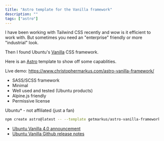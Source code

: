 ```yaml
---
title: "Astro template for the Vanilla framework"
description: ""
tags: ["astro"]
---
```


I have been working with Tailwind CSS recently and wow is it efficient to work with. But sometimes you need an "enterprise" friendly or more "industrial" look. 

Then I found Ubuntu's [Vanilla](https://vanillaframework.io/) CSS framework. 

Here is an [Astro](https://github.com/getmarkus/astro-vanilla-framework) template to show off some capablities. 

Live demo: https://www.christophermarkus.com/astro-vanilla-framework/

* SASS/SCSS framework
* Minimal
* Well used and tested (Ubuntu products)
* Alpine.js friendly
* Permissive license

Ubuntu* - not affiliated (just a fan)

```bash
npm create astro@latest -- --template getmarkus/astro-vanilla-framework
```

* [Ubuntu Vanilla 4.0 announcement](https://ubuntu.com/blog/vanilla-4-0-release)
* [Ubuntu Vanilla Github release notes](https://github.com/canonical/vanilla-framework/releases/)